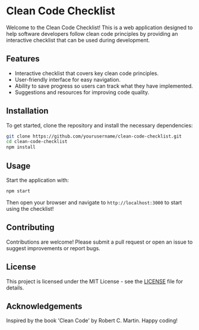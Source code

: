 # Clean Code Checklist

Welcome to the Clean Code Checklist! This is a web application designed to help software developers follow clean code principles by providing an interactive checklist that can be used during development.

## Features
- Interactive checklist that covers key clean code principles.
- User-friendly interface for easy navigation.
- Ability to save progress so users can track what they have implemented.
- Suggestions and resources for improving code quality.

## Installation
To get started, clone the repository and install the necessary dependencies:

```bash
git clone https://github.com/yourusername/clean-code-checklist.git
cd clean-code-checklist
npm install
```

## Usage
Start the application with:

```bash
npm start
```

Then open your browser and navigate to `http://localhost:3000` to start using the checklist!

## Contributing
Contributions are welcome! Please submit a pull request or open an issue to suggest improvements or report bugs.

## License
This project is licensed under the MIT License - see the [LICENSE](LICENSE) file for details.

## Acknowledgements
Inspired by the book 'Clean Code' by Robert C. Martin. Happy coding!
